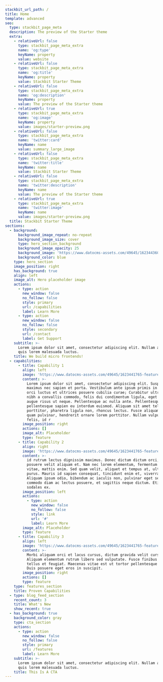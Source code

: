 ```yaml
---
stackbit_url_path: /
title: Home
template: advanced
seo:
  type: stackbit_page_meta
  description: The preview of the Starter theme
  extra:
    - relativeUrl: false
      type: stackbit_page_meta_extra
      name: 'og:type'
      keyName: property
      value: website
    - relativeUrl: false
      type: stackbit_page_meta_extra
      name: 'og:title'
      keyName: property
      value: Stackbit Starter Theme
    - relativeUrl: false
      type: stackbit_page_meta_extra
      name: 'og:description'
      keyName: property
      value: The preview of the Starter theme
    - relativeUrl: true
      type: stackbit_page_meta_extra
      name: 'og:image'
      keyName: property
      value: images/starter-preview.png
    - relativeUrl: false
      type: stackbit_page_meta_extra
      name: 'twitter:card'
      keyName: name
      value: summary_large_image
    - relativeUrl: false
      type: stackbit_page_meta_extra
      name: 'twitter:title'
      keyName: name
      value: Stackbit Starter Theme
    - relativeUrl: false
      type: stackbit_page_meta_extra
      name: 'twitter:description'
      keyName: name
      value: The preview of the Starter theme
    - relativeUrl: true
      type: stackbit_page_meta_extra
      name: 'twitter:image'
      keyName: name
      value: images/starter-preview.png
  title: Stackbit Starter Theme
sections:
  - background:
      background_image_repeat: no-repeat
      background_image_size: cover
      type: hero_section_background
      background_image_opacity: 25
      background_image: 'https://www.datocms-assets.com/49645/1623443608-cover.jpg'
      background_color: blue
    type: hero_section
    image_position: right
    has_background: true
    align: left
    image_alt: Hero placeholder image
    actions:
      - type: action
        new_window: false
        no_follow: false
        style: primary
        url: /capabilities
        label: Learn More
      - type: action
        new_window: false
        no_follow: false
        style: secondary
        url: /contact
        label: Get Support
    subtitle: >-
      Lorem ipsum dolor sit amet, consectetur adipiscing elit. Nullam a metus
      quis lorem malesuada luctus.
    title: We build micro frontends!
  - capabilities:
      - title: Capability 1
        align: left
        image: 'https://www.datocms-assets.com/49645/1623441765-feature.svg'
        content: >-
          Lorem ipsum dolor sit amet, consectetur adipiscing elit. Suspendisse
          maximus nec sapien et porta. Vestibulum ante ipsum primis in faucibus
          orci luctus et ultrices posuere cubilia curae; Curabitur ultrices,
          nibh a convallis commodo, felis dui condimentum ligula, eget laoreet
          augue risus ut neque. Pellentesque ac nulla ante. Pellentesque
          pellentesque sapien eu interdum euismod. Aliquam sit amet tellus
          porttitor, pharetra ligula non, rhoncus lectus. Fusce aliquam arcu a
          quam pulvinar, hendrerit ornare lorem porttitor. Nullam vulputate mi
          felis, id r
        image_position: right
        actions: []
        image_alt: Placeholder
        type: feature
      - title: Capability 2
        align: right
        image: 'https://www.datocms-assets.com/49645/1623441765-feature.svg'
        content: >-
          id rutrum lectus dignissim maximus. Donec dictum dictum orci, sit amet
          posuere velit aliquam et. Nam nec lorem elementum, fermentum nulla
          vitae, mattis enim. Sed quam velit, aliquet et tempus at, ultrices et
          purus. Mauris id sapien consequat, tincidunt enim et, viverra est.
          Aliquam ipsum odio, bibendum ac iaculis non, pulvinar eget sem. Sed
          commodo diam ac lectus posuere, et sagittis neque dictum. Etiam eu
          sodales ex.
        image_position: left
        actions:
          - type: action
            new_window: false
            no_follow: false
            style: link
            url: '#'
            label: Learn More
        image_alt: Placeholder
        type: feature
      - title: Capability 3
        align: left
        image: 'https://www.datocms-assets.com/49645/1623441765-feature.svg'
        content: >-
          Morbi aliquam orci et lacus cursus, dictum gravida velit cursus.
          Aliquam elementum rutrum libero sed vulputate. Fusce finibus vel
          tellus et feugiat. Maecenas vitae est ut tortor pellentesque mollis.
          Duis posuere eget eros in suscipit.
        image_position: right
        actions: []
        type: feature
    type: features_section
    title: Proven Capabilities
  - type: blog_feed_section
    recent_count: 3
    title: What's New
    show_recent: true
  - has_background: true
    background_color: gray
    type: cta_section
    actions:
      - type: action
        new_window: false
        no_follow: false
        style: primary
        url: /features
        label: Learn More
    subtitle: >-
      Lorem ipsum dolor sit amet, consectetur adipiscing elit. Nullam a metus
      quis lorem malesuada luctus.
    title: This Is A CTA
---
```

